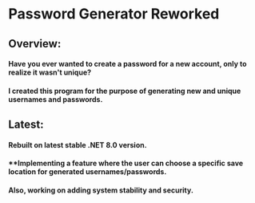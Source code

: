 # Password Generator Reworked

## Overview:

#### Have you ever wanted to create a password for a new account, only to realize it wasn't unique?
#### I created this program for the purpose of generating new and unique usernames and passwords.

## Latest:

#### Rebuilt on latest stable .NET 8.0 version.
#### **Implementing a feature where the user can choose a specific save location for generated usernames/passwords.
#### Also, working on adding system stability and security.